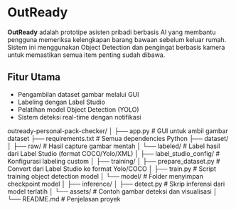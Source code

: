 # OutReady

**OutReady** adalah prototipe asisten pribadi berbasis AI yang membantu pengguna memeriksa kelengkapan barang bawaan sebelum keluar rumah. Sistem ini menggunakan Object Detection dan pengingat berbasis kamera untuk memastikan semua item penting sudah dibawa.

## Fitur Utama

- Pengambilan dataset gambar melalui GUI
- Labeling dengan Label Studio
- Pelatihan model Object Detection (YOLO)
- Sistem deteksi real-time dengan notifikasi


outready-personal-pack-checker/
│
├── app.py                 # GUI untuk ambil gambar dataset
├── requirements.txt       # Semua dependencies Python
├── dataset/
│   ├── raw/               # Hasil capture gambar mentah
│   └── labeled/           # Label hasil dari Label Studio (format COCO/Yolo/XML)
│
├── label_studio_config/   # Konfigurasi labeling custom
│
├── training/
│   ├── prepare_dataset.py # Convert dari Label Studio ke format Yolo/COCO
│   ├── train.py           # Script training object detection model
│   └── model/             # Folder menyimpan checkpoint model
│
├── inference/
│   ├── detect.py          # Skrip inferensi dari model terlatih
│   └── assets/            # Contoh gambar deteksi dan visualisasi
│
└── README.md              # Penjelasan proyek